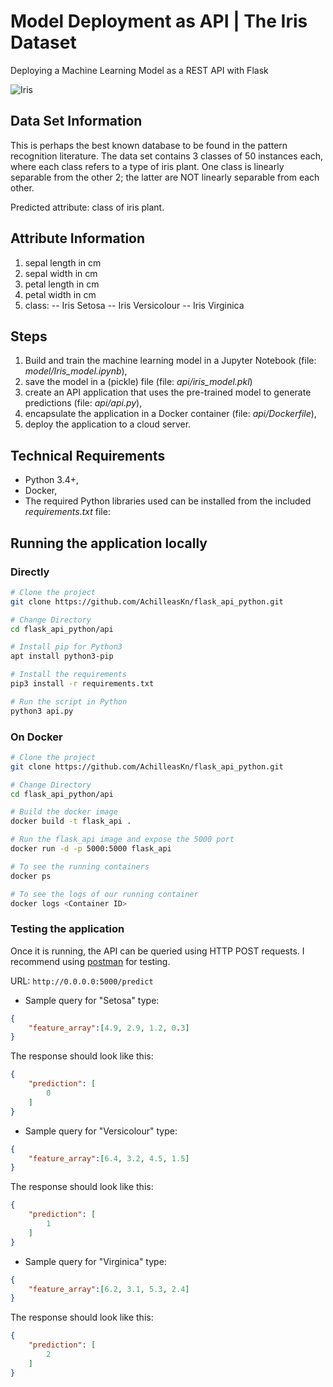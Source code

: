 # Model Deployment as API | The Iris Dataset

Deploying a Machine Learning Model as a REST API with Flask

![Iris](https://s3.amazonaws.com/assets.datacamp.com/blog_assets/Machine+Learning+R/iris-machinelearning.png "Iris")


## Data Set Information

This is perhaps the best known database to be found in the pattern recognition literature. The data set contains 3 classes of 50 instances each, where each class refers to a type of iris plant. One class is linearly separable from the other 2; the latter are NOT linearly separable from each other. 

Predicted attribute: class of iris plant. 

## Attribute Information

1. sepal length in cm 
2. sepal width in cm 
3. petal length in cm 
4. petal width in cm 
5. class: 
-- Iris Setosa 
-- Iris Versicolour 
-- Iris Virginica

## Steps
1. Build and train the machine learning model in a Jupyter Notebook (file: _model/Iris_model.ipynb_),
2. save the model in a (pickle) file (file: _api/iris_model.pkl_)
3. create an API application that uses the pre-trained model to generate predictions (file: _api/api.py_),
3. encapsulate the application in a Docker container (file: _api/Dockerfile_),
4. deploy the application to a cloud server.

## Technical Requirements
+ Python 3.4+,
+ Docker,
+ The required Python libraries used can be installed from the included _requirements.txt_ file:


## Running the application locally
### Directly
```bash
# Clone the project
git clone https://github.com/AchilleasKn/flask_api_python.git

# Change Directory
cd flask_api_python/api

# Install pip for Python3
apt install python3-pip

# Install the requirements
pip3 install -r requirements.txt

# Run the script in Python
python3 api.py
```

### On Docker
```bash
# Clone the project
git clone https://github.com/AchilleasKn/flask_api_python.git

# Change Directory
cd flask_api_python/api

# Build the docker image
docker build -t flask_api .

# Run the flask_api image and expose the 5000 port 
docker run -d -p 5000:5000 flask_api

# To see the running containers
docker ps 

# To see the logs of our running container
docker logs <Container ID>
```

### Testing the application
Once it is running, the API can be queried using HTTP POST requests.
I recommend using [postman](https://www.getpostman.com/) for testing.

URL: `http://0.0.0.0:5000/predict`

- Sample query for "Setosa" type:
```json
{
	"feature_array":[4.9, 2.9, 1.2, 0.3]
}
```

The response should look like this:
```json
{
    "prediction": [
        0
    ]
}
```

- Sample query for "Versicolour" type:
```json
{
	"feature_array":[6.4, 3.2, 4.5, 1.5]
} 
```

The response should look like this:
```json
{
    "prediction": [
        1
    ]
}
```

- Sample query for "Virginica" type:
```json
{
	"feature_array":[6.2, 3.1, 5.3, 2.4]
} 
```

The response should look like this:
```json
{
    "prediction": [
        2
    ]
}
```
